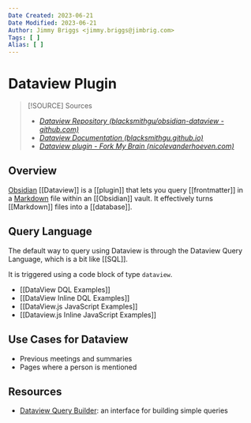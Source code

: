 ```yaml
---
Date Created: 2023-06-21
Date Modified: 2023-06-21
Author: Jimmy Briggs <jimmy.briggs@jimbrig.com>
Tags: [ ]
Alias: [ ]
---
```


# Dataview Plugin

> [!SOURCE] Sources
> - *[Dataview Repository (blacksmithgu/obsidian-dataview - github.com)](https://github.com/blacksmithgu/obsidian-dataview)*
> - *[Dataview Documentation (blacksmithgu.github.io)](https://blacksmithgu.github.io/obsidian-dataview/)*
> - *[Dataview plugin - Fork My Brain (nicolevanderhoeven.com)](https://notes.nicolevanderhoeven.com/obsidian-playbook/Obsidian+Plugins/Community+Plugins/dataview/Dataview+plugin)*

## Overview

[Obsidian](https://notes.nicolevanderhoeven.com/Obsidian) [[Dataview]] is a [[plugin]] that lets you query [[frontmatter]] in a [Markdown](https://notes.nicolevanderhoeven.com/Markdown) file within an [[Obsidian]] vault. It effectively turns [[Markdown]] files into a [[database]].

## Query Language

The default way to query using Dataview is through the Dataview Query Language, which is a bit like [[SQL]]. 

It is triggered using a code block of type `dataview`.

- [[DataView DQL Examples]]
- [[DataView Inline DQL Examples]]
- [[DataView.js JavaScript Examples]]
- [[Dataview.js Inline JavaScript Examples]]



## Use Cases for Dataview

- Previous meetings and summaries
- Pages where a person is mentioned

## Resources

- [Dataview Query Builder](https://s-blu.github.io/basic-dataview-query-builder/): an interface for building simple queries
